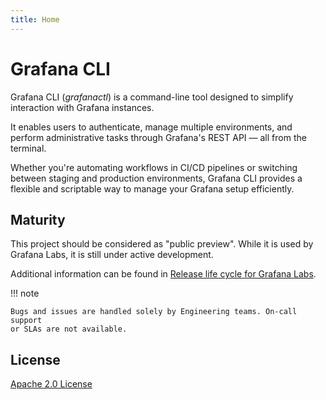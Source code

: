 ```yaml
---
title: Home
---
```


# Grafana CLI

Grafana CLI (_grafanactl_) is a command-line tool designed to simplify interaction with Grafana instances.

It enables users to authenticate, manage multiple environments, and perform administrative tasks through Grafana's REST API — all from the terminal.

Whether you're automating workflows in CI/CD pipelines or switching between staging and production environments, Grafana CLI provides a flexible and scriptable way to manage your Grafana setup efficiently.

## Maturity

This project should be considered as "public preview". While it is used by
Grafana Labs, it is still under active development.

Additional information can be found in
[Release life cycle for Grafana Labs](https://grafana.com/docs/release-life-cycle/).

!!! note

    Bugs and issues are handled solely by Engineering teams. On-call support
    or SLAs are not available.

## License

[Apache 2.0 License](https://www.apache.org/licenses/LICENSE-2.0)
